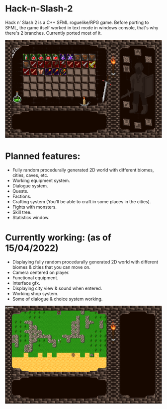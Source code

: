 # Hack-n-Slash-2
Hack n' Slash 2 is a C++ SFML roguelike/RPG game.
Before porting to SFML, the game itself worked in text mode in windows console, that's why there's 2 branches.
Currently ported most of it.

![Equipment interface](https://github.com/wariacix/Hack-n-Slash-2/blob/sfml-master/interface.png?raw=true)

# Planned features:
- Fully random procedurally generated 2D world with different biomes, cities, caves, etc.
- Working equipment system.
- Dialogue system.
- Quests.
- Factions.
- Crafting system (You'll be able to craft in some places in the cities).
- Fights with monsters.
- Skill tree.
- Statistics window.

# Currently working: (as of 15/04/2022)
- Displaying fully random procedurally generated 2D world with different biomes & cities that you can move on.
- Camera centered on player.
- Functional equipment.
- Interface gfx.
- Displaying city view & sound when entered.
- Working shop system.
- Some of dialogue & choice system working.
 
![Map interface WIP](https://github.com/wariacix/Hack-n-Slash-2/blob/sfml-master/map.png?raw=true)
